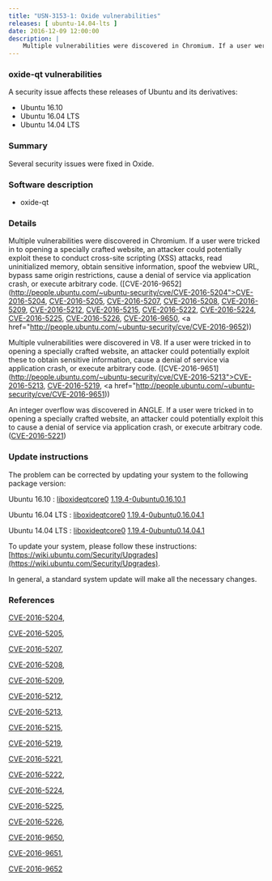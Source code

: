 ```yaml
---
title: "USN-3153-1: Oxide vulnerabilities"
releases: [ ubuntu-14.04-lts ]
date: 2016-12-09 12:00:00
description: |
    Multiple vulnerabilities were discovered in Chromium. If a user were tricked in to opening a specially crafted website, an attacker could potentially exploit these to conduct cross-site scripting (XSS) attacks, read uninitialized memory, obtain sensitive information, spoof the webview URL, bypass same origin restrictions, cause a denial of service via application crash, or execute arbitrary code. ([CVE-2016-9652](http://people.ubuntu.com/~ubuntu-security/cve/CVE-2016-5204">CVE-2016-5204</a>, <a href="http://people.ubuntu.com/~ubuntu-security/cve/CVE-2016-5205">CVE-2016-5205</a>, <a href="http://people.ubuntu.com/~ubuntu-security/cve/CVE-2016-5207">CVE-2016-5207</a>, <a href="http://people.ubuntu.com/~ubuntu-security/cve/CVE-2016-5208">CVE-2016-5208</a>, <a href="http://people.ubuntu.com/~ubuntu-security/cve/CVE-2016-5209">CVE-2016-5209</a>, <a href="http://people.ubuntu.com/~ubuntu-security/cve/CVE-2016-5212">CVE-2016-5212</a>, <a href="http://people.ubuntu.com/~ubuntu-security/cve/CVE-2016-5215">CVE-2016-5215</a>, <a href="http://people.ubuntu.com/~ubuntu-security/cve/CVE-2016-5222">CVE-2016-5222</a>, <a href="http://people.ubuntu.com/~ubuntu-security/cve/CVE-2016-5224">CVE-2016-5224</a>, <a href="http://people.ubuntu.com/~ubuntu-security/cve/CVE-2016-5225">CVE-2016-5225</a>, <a href="http://people.ubuntu.com/~ubuntu-security/cve/CVE-2016-5226">CVE-2016-5226</a>, <a href="http://people.ubuntu.com/~ubuntu-security/cve/CVE-2016-9650">CVE-2016-9650</a>, <a href="http://people.ubuntu.com/~ubuntu-security/cve/CVE-2016-9652))
--- 
```

 
### oxide-qt vulnerabilities

A security issue affects these releases of Ubuntu and its derivatives:

* Ubuntu 16.10
* Ubuntu 16.04 LTS
* Ubuntu 14.04 LTS

### Summary

Several security issues were fixed in Oxide. 

### Software description

* oxide-qt 

### Details

Multiple vulnerabilities were discovered in Chromium. If a user were tricked in to opening a specially crafted website, an attacker could potentially exploit these to conduct cross-site scripting (XSS) attacks, read uninitialized memory, obtain sensitive information, spoof the webview URL, bypass same origin restrictions, cause a denial of service via application crash, or execute arbitrary code. ([CVE-2016-9652](http://people.ubuntu.com/~ubuntu-security/cve/CVE-2016-5204">CVE-2016-5204</a>, <a href="http://people.ubuntu.com/~ubuntu-security/cve/CVE-2016-5205">CVE-2016-5205</a>, <a href="http://people.ubuntu.com/~ubuntu-security/cve/CVE-2016-5207">CVE-2016-5207</a>, <a href="http://people.ubuntu.com/~ubuntu-security/cve/CVE-2016-5208">CVE-2016-5208</a>, <a href="http://people.ubuntu.com/~ubuntu-security/cve/CVE-2016-5209">CVE-2016-5209</a>, <a href="http://people.ubuntu.com/~ubuntu-security/cve/CVE-2016-5212">CVE-2016-5212</a>, <a href="http://people.ubuntu.com/~ubuntu-security/cve/CVE-2016-5215">CVE-2016-5215</a>, <a href="http://people.ubuntu.com/~ubuntu-security/cve/CVE-2016-5222">CVE-2016-5222</a>, <a href="http://people.ubuntu.com/~ubuntu-security/cve/CVE-2016-5224">CVE-2016-5224</a>, <a href="http://people.ubuntu.com/~ubuntu-security/cve/CVE-2016-5225">CVE-2016-5225</a>, <a href="http://people.ubuntu.com/~ubuntu-security/cve/CVE-2016-5226">CVE-2016-5226</a>, <a href="http://people.ubuntu.com/~ubuntu-security/cve/CVE-2016-9650">CVE-2016-9650</a>, <a href="http://people.ubuntu.com/~ubuntu-security/cve/CVE-2016-9652))

Multiple vulnerabilities were discovered in V8. If a user were tricked in to opening a specially crafted website, an attacker could potentially exploit these to obtain sensitive information, cause a denial of service via application crash, or execute arbitrary code. ([CVE-2016-9651](http://people.ubuntu.com/~ubuntu-security/cve/CVE-2016-5213">CVE-2016-5213</a>, <a href="http://people.ubuntu.com/~ubuntu-security/cve/CVE-2016-5219">CVE-2016-5219</a>, <a href="http://people.ubuntu.com/~ubuntu-security/cve/CVE-2016-9651))

An integer overflow was discovered in ANGLE. If a user were tricked in to opening a specially crafted website, an attacker could potentially exploit this to cause a denial of service via application crash, or execute arbitrary code. ([CVE-2016-5221](http://people.ubuntu.com/~ubuntu-security/cve/CVE-2016-5221)) 

### Update instructions

The problem can be corrected by updating your system to the following package version:

Ubuntu 16.10
 : [liboxideqtcore0](https://launchpad.net/ubuntu/+source/oxide-qt) <span> [1.19.4-0ubuntu0.16.10.1](https://launchpad.net/ubuntu/+source/oxide-qt/1.19.4-0ubuntu0.16.10.1) </span> 

Ubuntu 16.04 LTS
 : [liboxideqtcore0](https://launchpad.net/ubuntu/+source/oxide-qt) <span> [1.19.4-0ubuntu0.16.04.1](https://launchpad.net/ubuntu/+source/oxide-qt/1.19.4-0ubuntu0.16.04.1) </span> 

Ubuntu 14.04 LTS
 : [liboxideqtcore0](https://launchpad.net/ubuntu/+source/oxide-qt) <span> [1.19.4-0ubuntu0.14.04.1](https://launchpad.net/ubuntu/+source/oxide-qt/1.19.4-0ubuntu0.14.04.1) </span> 

To update your system, please follow these instructions: [https://wiki.ubuntu.com/Security/Upgrades](https://wiki.ubuntu.com/Security/Upgrades).

In general, a standard system update will make all the necessary changes. 

### References

 [CVE-2016-5204](http://people.ubuntu.com/~ubuntu-security/cve/CVE-2016-5204), 

 [CVE-2016-5205](http://people.ubuntu.com/~ubuntu-security/cve/CVE-2016-5205), 

 [CVE-2016-5207](http://people.ubuntu.com/~ubuntu-security/cve/CVE-2016-5207), 

 [CVE-2016-5208](http://people.ubuntu.com/~ubuntu-security/cve/CVE-2016-5208), 

 [CVE-2016-5209](http://people.ubuntu.com/~ubuntu-security/cve/CVE-2016-5209), 

 [CVE-2016-5212](http://people.ubuntu.com/~ubuntu-security/cve/CVE-2016-5212), 

 [CVE-2016-5213](http://people.ubuntu.com/~ubuntu-security/cve/CVE-2016-5213), 

 [CVE-2016-5215](http://people.ubuntu.com/~ubuntu-security/cve/CVE-2016-5215), 

 [CVE-2016-5219](http://people.ubuntu.com/~ubuntu-security/cve/CVE-2016-5219), 

 [CVE-2016-5221](http://people.ubuntu.com/~ubuntu-security/cve/CVE-2016-5221), 

 [CVE-2016-5222](http://people.ubuntu.com/~ubuntu-security/cve/CVE-2016-5222), 

 [CVE-2016-5224](http://people.ubuntu.com/~ubuntu-security/cve/CVE-2016-5224), 

 [CVE-2016-5225](http://people.ubuntu.com/~ubuntu-security/cve/CVE-2016-5225), 

 [CVE-2016-5226](http://people.ubuntu.com/~ubuntu-security/cve/CVE-2016-5226), 

 [CVE-2016-9650](http://people.ubuntu.com/~ubuntu-security/cve/CVE-2016-9650), 

 [CVE-2016-9651](http://people.ubuntu.com/~ubuntu-security/cve/CVE-2016-9651), 

 [CVE-2016-9652](http://people.ubuntu.com/~ubuntu-security/cve/CVE-2016-9652)
 
